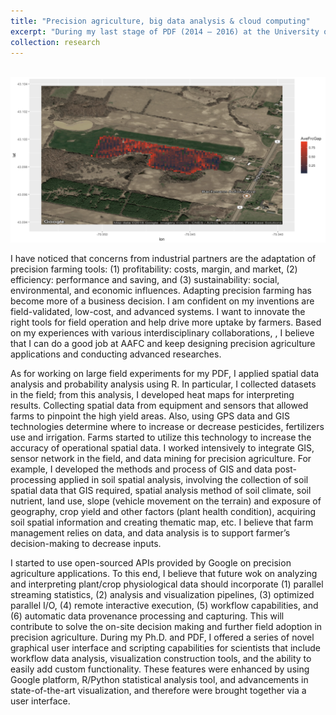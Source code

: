 ```yaml
---
title: "Precision agriculture, big data analysis & cloud computing"
excerpt: "During my last stage of PDF (2014 – 2016) at the University of Guelph, I was included as a co-PI to develop and lead a comprehensive study integrating agro-ecological concepts in with data-intensive precision agriculture tools (e.g. remote sensing, geographic information systems, variable rate application technology) to enhance economic and environmental sustainability of field crop production.  I have been interested in deploying new sensor and cloud computing technologies to support precision and intensive cropping systems. I devotedly studied functions and algorithms related to biogeochemistry and plant/crop physiology and validate them with data collected from the field and the controlled environment.  <br/><img src='/images/GH_PA_heatmap.png'>"
collection: research
---
```


<br/><img src='/images/GH_PA_heatmap.png'>

I have noticed that concerns from industrial partners are the adaptation of precision farming tools: (1) profitability: costs, margin, and market, (2) efficiency: performance and saving, and (3) sustainability: social, environmental, and economic influences. Adapting precision farming has become more of a business decision. I am confident on my inventions are field-validated, low-cost, and advanced systems. I want to innovate the right tools for field operation and help drive more uptake by farmers. Based on my experiences with various interdisciplinary collaborations, , I believe that I can do a good job at AAFC and keep designing precision agriculture applications and conducting advanced researches.

As for working on large field experiments for my PDF, I applied spatial data analysis and probability analysis using R. In particular, I collected datasets in the field; from this analysis, I developed heat maps for interpreting results. Collecting spatial data from equipment and sensors that allowed farms to pinpoint the high yield areas. Also, using GPS data and GIS technologies determine where to increase or decrease pesticides, fertilizers use and irrigation. Farms started to utilize this technology to increase the accuracy of operational spatial data. I worked intensively to integrate GIS, sensor network in the field, and data mining for precision agriculture. For example, I developed the methods and process of GIS and data post-processing applied in soil spatial analysis, involving the collection of soil spatial data that GIS required, spatial analysis method of soil climate, soil nutrient, land use, slope (vehicle movement on the terrain) and exposure of geography, crop yield and other factors (plant health condition), acquiring soil spatial information and creating thematic map, etc. I believe that farm management relies on data, and data analysis is to support farmer’s decision-making to decrease inputs.

I started to use open-sourced APIs provided by Google on precision agriculture applications. To this end, I believe that future wok on analyzing and interpreting plant/crop physiological data should incorporate (1) parallel streaming statistics, (2) analysis and visualization pipelines, (3) optimized parallel I/O, (4) remote interactive execution, (5) workflow capabilities, and (6) automatic data provenance processing and capturing. This will contribute to solve the on-site decision making and further field adoption in precision agriculture. During my Ph.D. and PDF, I offered a series of novel graphical user interface and scripting capabilities for scientists that include workflow data analysis, visualization construction tools, and the ability to easily add custom functionality. These features were enhanced by using Google platform, R/Python statistical analysis tool, and advancements in state-of-the-art visualization, and therefore were brought together via a user interface.
